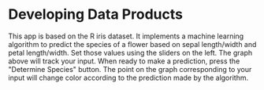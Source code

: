 # Developing Data Products

This app is based on the R iris dataset. It implements a machine learning algorithm to predict the species of a flower based on sepal length/width and petal length/width. Set those values using the sliders on the left. The graph above will track your input. When ready to make a prediction, press the "Determine Species" button. The point on the graph corresponding to your input will change color according to the prediction made by the algorithm.